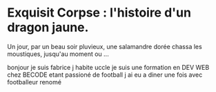 # Exquisit Corpse : l'histoire d'un dragon jaune.

Un jour, par un beau soir pluvieux, une salamandre dorée chassa les moustiques, jusqu'au moment ou ...

bonjour je suis fabrice j habite uccle je suis une formation en DEV WEB chez BECODE etant passioné de football j ai eu a diner une fois avec footballeur renomé
